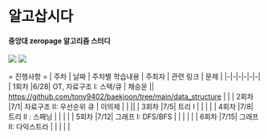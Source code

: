 # 알고삽시다

#### 중앙대 zeropage 알고리즘 스터디

<a href="https://solved.ac/winluck">
<img src="https://mazassumnida.wtf/api/v2/generate_badge?boj=winluck"></a>
<a href="https://solved.ac/eujie">
<img src="https://mazassumnida.wtf/api/v2/generate_badge?boj=exitfill1234"></a>

= 진행사항 =
| 주차 | 날짜 | 주차별 학습내용 | 주최자 | 관련 링크 | 문제 |
|-|-|-|-|-|-|
| 1회차 |6/28| OT, 자료구조 I: 스택/큐 | 채승운 || https://github.com/tony9402/baekjoon/tree/main/data_structure | |
| 2회차 |7/1| 자료구조 II: 우선순위 큐 | 이의제 | | ||
| 3회차 |7/5| 트리 I | | | |
| 4회차 |7/8| 트리 II : 스패닝 | | | |
| 5회차 |7/12| 그래프 I: DFS/BFS | | | | |
| 6회차 |7/15| 그래프 II: 다익스트라 | | | | |

